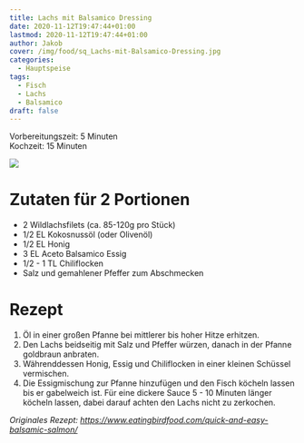 ```yaml
---
title: Lachs mit Balsamico Dressing
date: 2020-11-12T19:47:44+01:00
lastmod: 2020-11-12T19:47:44+01:00
author: Jakob
cover: /img/food/sq_Lachs-mit-Balsamico-Dressing.jpg
categories:
  - Hauptspeise
tags:
  - Fisch
  - Lachs
  - Balsamico
draft: false
---
```


Vorbereitungszeit: 5 Minuten  
Kochzeit: 15 Minuten

<!--more-->

![](/img/food/Lachs-mit-Balsamico-Dressing.jpg)

# Zutaten für 2 Portionen

- 2 Wildlachsfilets (ca. 85-120g pro Stück)
- 1/2 EL Kokosnussöl (oder Olivenöl)
- 1/2 EL Honig
- 3 EL Aceto Balsamico Essig
- 1/2 - 1 TL Chiliflocken
- Salz und gemahlener Pfeffer zum Abschmecken

# Rezept

1. Öl in einer großen Pfanne bei mittlerer bis hoher Hitze erhitzen. 
2. Den Lachs beidseitig mit Salz und Pfeffer würzen, danach in der Pfanne goldbraun anbraten.
3. Währenddessen Honig, Essig und Chiliflocken in einer kleinen Schüssel vermischen.
4. Die Essigmischung zur Pfanne hinzufügen und den Fisch köcheln lassen bis er gabelweich ist. Für eine dickere Sauce 5 - 10 Minuten länger köcheln lassen, dabei darauf achten den Lachs nicht zu zerkochen.

*Originales Rezept: https://www.eatingbirdfood.com/quick-and-easy-balsamic-salmon/*